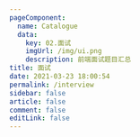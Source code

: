 ```yaml
---
pageComponent: 
  name: Catalogue
  data: 
    key: 02.面试
    imgUrl: /img/ui.png
    description: 前端面试题目汇总
title: 面试
date: 2021-03-23 18:00:54
permalink: /interview
sidebar: false
article: false
comment: false
editLink: false
---
```

